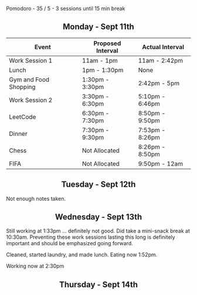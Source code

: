 
Pomodoro - 35 / 5 - 3 sessions until 15 min break

<h2 style="text-align: center;">Monday - Sept 11th</h2>


| Event | Proposed Interval | Actual Interval |  
| -------- | -------- | -------- | 
| Work Session 1 | 11am - 1pm | 11am - 2:42pm | 
| Lunch | 1pm - 1:30pm | None | 
| Gym and Food Shopping | 1:30pm - 3:30pm | 2:42pm - 5pm | 
| Work Session 2 | 3:30pm - 6:30pm | 5:10pm - 6:46pm | 
| LeetCode | 6:30pm - 7:30pm | 8:50pm - 9:50pm | 
| Dinner | 7:30pm - 9:30pm | 7:53pm - 8:26pm |
| Chess | Not Allocated | 8:26pm - 8:50pm |
| FIFA | Not Allocated | 9:50pm - 12am |


<h2 style = "text-align: center;"> Tuesday - Sept 12th </h2>

Not enough notes taken.

<h2 style = "text-align: center;"> Wednesday - Sept 13th </h2>
Still working at 1:33pm ... definitely not good. Did take a mini-snack break at 10:30am. Preventing these work sessions lasting this long is definitely important and should be emphasized going forward.

Cleaned, started laundry, and made lunch. Eating now 1:52pm.

Working now at 2:30pm

<h2 style = "text-align: center;"> Thursday - Sept 14th </h2>
